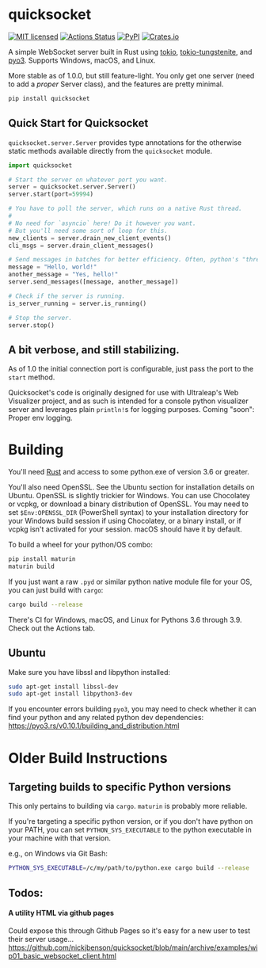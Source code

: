 
# quicksocket

[![MIT licensed](https://img.shields.io/badge/license-MIT-blue.svg)](./LICENSE)
[![Actions Status](https://github.com/nickjbenson/quicksocket/workflows/Build/badge.svg)](https://github.com/nickjbenson/quicksocket/actions)
[![PyPI](https://img.shields.io/pypi/v/quicksocket.svg?style=flat)](https://pypi.org/project/quicksocket/)
[![Crates.io](https://img.shields.io/crates/v/quicksocket.svg?style=flat)](https://crates.io/crates/quicksocket)

A simple WebSocket server built in Rust using [tokio](https://tokio.rs/), [tokio-tungstenite](https://github.com/snapview/tokio-tungstenite), and [pyo3](https://github.com/PyO3/PyO3). Supports Windows, macOS, and Linux.

More stable as of 1.0.0, but still feature-light. You only get one server (need to add a *proper* Server class), and the features are pretty minimal.

```sh
pip install quicksocket
```
## Quick Start for Quicksocket ##

`quicksocket.server.Server` provides type annotations for the otherwise static methods available directly from the `quicksocket` module.

```python
import quicksocket

# Start the server on whatever port you want.
server = quicksocket.server.Server()
server.start(port=59994)

# You have to poll the server, which runs on a native Rust thread.
# 
# No need for `asyncio` here! Do it however you want.
# But you'll need some sort of loop for this.
new_clients = server.drain_new_client_events()
cli_msgs = server.drain_client_messages()

# Send messages in batches for better efficiency. Often, python's "threading" is a performance bottleneck.
message = "Hello, world!"
another_message = "Yes, hello!"
server.send_messages([message, another_message])

# Check if the server is running.
is_server_running = server.is_running()

# Stop the server.
server.stop()
```

## A bit verbose, and still stabilizing.

As of 1.0 the initial connection port is configurable, just pass the port to the `start` method.

Quicksocket's code is originally designed for use with Ultraleap's Web Visualizer project, and as such is intended for a console python visualizer server and leverages plain `println!`s for logging purposes. Coming "soon": Proper env logging.

# Building

You'll need [Rust](https://rustup.rs/) and access to some python.exe of version 3.6 or greater.

You'll also need OpenSSL. See the Ubuntu section for installation details on Ubuntu. OpenSSL is slightly trickier for Windows. You can use Chocolatey or vcpkg, or download a binary distribution of OpenSSL. You may need to set `$Env:OPENSSL_DIR` (PowerShell syntax) to your installation directory for your Windows build session if using Chocolatey, or a binary install, or if vcpkg isn't activated for your session. macOS should have it by default.

To build a wheel for your python/OS combo:
```sh
pip install maturin
maturin build
```

If you just want a raw `.pyd` or similar python native module file for your OS, you can just build with `cargo`:
```sh
cargo build --release
```

There's CI for Windows, macOS, and Linux for Pythons 3.6 through 3.9. Check out the Actions tab.

## Ubuntu

Make sure you have libssl and libpython installed:
```sh
sudo apt-get install libssl-dev
sudo apt-get install libpython3-dev
```

If you encounter errors building `pyo3`, you may need to check whether it can find your python and any related python dev dependencies: https://pyo3.rs/v0.10.1/building_and_distribution.html

# Older Build Instructions #

## Targeting builds to specific Python versions ##

This only pertains to building via `cargo`. `maturin` is probably more reliable.

If you're targeting a specific python version, or if you don't have python on your PATH, you can set `PYTHON_SYS_EXECUTABLE` to the python executable in your machine with that version. 

e.g., on Windows via Git Bash:
```sh
PYTHON_SYS_EXECUTABLE=/c/my/path/to/python.exe cargo build --release
```

## Todos:

#### A utility HTML via github pages
Could expose this through Github Pages so it's easy for a new user to test their server usage...
https://github.com/nickjbenson/quicksocket/blob/main/archive/examples/wip01_basic_websocket_client.html
